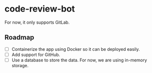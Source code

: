 # code-review-bot

For now, it only supports GitLab.

## Roadmap

- [ ] Containerize the app using Docker so it can be deployed easily.
- [ ] Add support for GitHub.
- [ ] Use a database to store the data. For now, we are using in-memory storage.